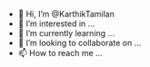 - 👋 Hi, I’m @KarthikTamilan
- 👀 I’m interested in ...
- 🌱 I’m currently learning ...
- 💞️ I’m looking to collaborate on ...
- 📫 How to reach me ...

<!---
KarthikTamilan/KarthikTamilan is a ✨ special ✨ repository because its `README.md` (this file) appears on your GitHub profile.
You can click the Preview link to take a look at your changes.
--->
